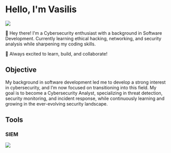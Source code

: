 # Hello, I'm Vasilis
<a href="www.linkedin.com/in/vasilis-papas-9714632a9"><img src="https://img.shields.io/badge/-LinkedIn-0072b1?&style=for-the-badge&logo=linkedin&logoColor=white" /></a>


👋 Hey there!
I'm a Cybersecurity enthusiast with a background in Software Development. Currently learning ethical hacking, networking, and security analysis while sharpening my coding skills.

🚀 Always excited to learn, build, and collaborate!

## Objective
My background in software development led me to develop a strong interest in cybersecurity, and I’m now focused on transitioning into this field. My goal is to become a Cybersecurity Analyst, specializing in threat detection, security monitoring, and incident response, while continuously learning and growing in the ever-evolving security landscape.


## Tools


### SIEM
<div>
    <img src="https://img.shields.io/badge/-Splunk-000000?&style=for-the-badge&logo=Splunk&logoColor=white" />
</div>
